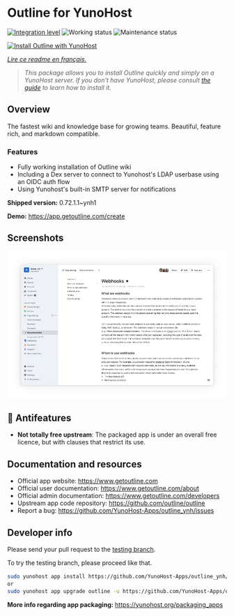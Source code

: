 <!--
N.B.: This README was automatically generated by https://github.com/YunoHost/apps/tree/master/tools/README-generator
It shall NOT be edited by hand.
-->

# Outline for YunoHost

[![Integration level](https://dash.yunohost.org/integration/outline.svg)](https://dash.yunohost.org/appci/app/outline) ![Working status](https://ci-apps.yunohost.org/ci/badges/outline.status.svg) ![Maintenance status](https://ci-apps.yunohost.org/ci/badges/outline.maintain.svg)

[![Install Outline with YunoHost](https://install-app.yunohost.org/install-with-yunohost.svg)](https://install-app.yunohost.org/?app=outline)

*[Lire ce readme en français.](./README_fr.md)*

> *This package allows you to install Outline quickly and simply on a YunoHost server.
If you don't have YunoHost, please consult [the guide](https://yunohost.org/#/install) to learn how to install it.*

## Overview

The fastest wiki and knowledge base for growing teams. Beautiful, feature rich, and markdown compatible.

### Features

- Fully working installation of Outline wiki
- Including a Dex server to connect to Yunohost's LDAP userbase using an OIDC auth flow
- Using Yunohost's built-in SMTP server for notifications


**Shipped version:** 0.72.1.1~ynh1

**Demo:** https://app.getoutline.com/create

## Screenshots

![Screenshot of Outline](./doc/screenshots/screenshot.png)

## :red_circle: Antifeatures

- **Not totally free upstream**: The packaged app is under an overall free licence, but with clauses that restrict its use.

## Documentation and resources

* Official app website: <https://www.getoutline.com>
* Official user documentation: <https://www.getoutline.com/about>
* Official admin documentation: <https://www.getoutline.com/developers>
* Upstream app code repository: <https://github.com/outline/outline>
* Report a bug: <https://github.com/YunoHost-Apps/outline_ynh/issues>

## Developer info

Please send your pull request to the [testing branch](https://github.com/YunoHost-Apps/outline_ynh/tree/testing).

To try the testing branch, please proceed like that.

``` bash
sudo yunohost app install https://github.com/YunoHost-Apps/outline_ynh/tree/testing --debug
or
sudo yunohost app upgrade outline -u https://github.com/YunoHost-Apps/outline_ynh/tree/testing --debug
```

**More info regarding app packaging:** <https://yunohost.org/packaging_apps>
